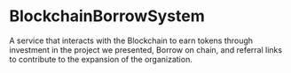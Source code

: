 # BlockchainBorrowSystem
A service that interacts with the Blockchain to earn tokens through investment in the project we presented, Borrow on chain, and referral links to contribute to the expansion of the organization.
